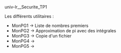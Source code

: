 univ-lr__Securite_TP1

Les différents utilitaires :
- MonPG1 -> Liste de nombres premiers
- MonPG2 -> Approximation de pi avec des intégrales
- MonPG3 -> Copie d'un fichier
- MonPG4 ->
- MonPG5 ->
